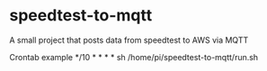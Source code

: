 # speedtest-to-mqtt
A small project that posts data from speedtest to AWS via MQTT

Crontab example
*/10 * * * *	sh /home/pi/speedtest-to-mqtt/run.sh
